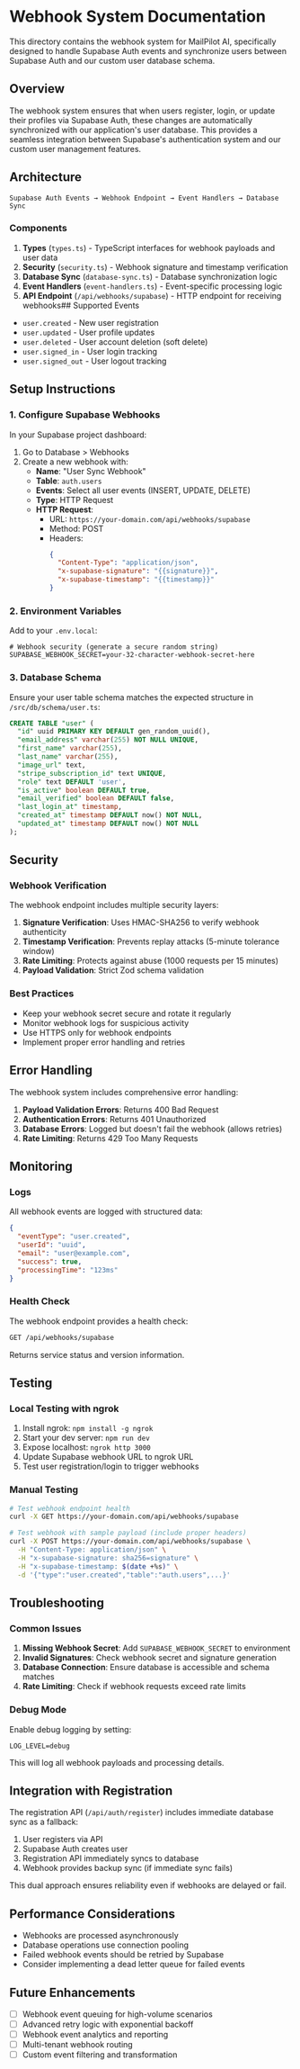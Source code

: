 # Webhook System Documentation

This directory contains the webhook system for MailPilot AI, specifically designed to handle Supabase Auth events and synchronize users between Supabase Auth and our custom user database schema.

## Overview

The webhook system ensures that when users register, login, or update their profiles via Supabase Auth, these changes are automatically synchronized with our application's user database. This provides a seamless integration between Supabase's authentication system and our custom user management features.

## Architecture

```
Supabase Auth Events → Webhook Endpoint → Event Handlers → Database Sync
```

### Components

1. **Types** (`types.ts`) - TypeScript interfaces for webhook payloads and user data
2. **Security** (`security.ts`) - Webhook signature and timestamp verification
3. **Database Sync** (`database-sync.ts`) - Database synchronization logic
4. **Event Handlers** (`event-handlers.ts`) - Event-specific processing logic
5. **API Endpoint** (`/api/webhooks/supabase`) - HTTP endpoint for receiving webhooks## Supported Events

- `user.created` - New user registration
- `user.updated` - User profile updates
- `user.deleted` - User account deletion (soft delete)
- `user.signed_in` - User login tracking
- `user.signed_out` - User logout tracking

## Setup Instructions

### 1. Configure Supabase Webhooks

In your Supabase project dashboard:

1. Go to Database > Webhooks
2. Create a new webhook with:
   - **Name**: "User Sync Webhook"
   - **Table**: `auth.users`
   - **Events**: Select all user events (INSERT, UPDATE, DELETE)
   - **Type**: HTTP Request
   - **HTTP Request**:
     - URL: `https://your-domain.com/api/webhooks/supabase`
     - Method: POST
     - Headers:
       ```json
       {
         "Content-Type": "application/json",
         "x-supabase-signature": "{{signature}}",
         "x-supabase-timestamp": "{{timestamp}}"
       }
       ```

### 2. Environment Variables

Add to your `.env.local`:

```env
# Webhook security (generate a secure random string)
SUPABASE_WEBHOOK_SECRET=your-32-character-webhook-secret-here
```

### 3. Database Schema

Ensure your user table schema matches the expected structure in `/src/db/schema/user.ts`:

```sql
CREATE TABLE "user" (
  "id" uuid PRIMARY KEY DEFAULT gen_random_uuid(),
  "email_address" varchar(255) NOT NULL UNIQUE,
  "first_name" varchar(255),
  "last_name" varchar(255),
  "image_url" text,
  "stripe_subscription_id" text UNIQUE,
  "role" text DEFAULT 'user',
  "is_active" boolean DEFAULT true,
  "email_verified" boolean DEFAULT false,
  "last_login_at" timestamp,
  "created_at" timestamp DEFAULT now() NOT NULL,
  "updated_at" timestamp DEFAULT now() NOT NULL
);
```

## Security

### Webhook Verification

The webhook endpoint includes multiple security layers:

1. **Signature Verification**: Uses HMAC-SHA256 to verify webhook authenticity
2. **Timestamp Verification**: Prevents replay attacks (5-minute tolerance window)
3. **Rate Limiting**: Protects against abuse (1000 requests per 15 minutes)
4. **Payload Validation**: Strict Zod schema validation

### Best Practices

- Keep your webhook secret secure and rotate it regularly
- Monitor webhook logs for suspicious activity
- Use HTTPS only for webhook endpoints
- Implement proper error handling and retries

## Error Handling

The webhook system includes comprehensive error handling:

1. **Payload Validation Errors**: Returns 400 Bad Request
2. **Authentication Errors**: Returns 401 Unauthorized
3. **Database Errors**: Logged but doesn't fail the webhook (allows retries)
4. **Rate Limiting**: Returns 429 Too Many Requests

## Monitoring

### Logs

All webhook events are logged with structured data:

```json
{
  "eventType": "user.created",
  "userId": "uuid",
  "email": "user@example.com",
  "success": true,
  "processingTime": "123ms"
}
```

### Health Check

The webhook endpoint provides a health check:

```bash
GET /api/webhooks/supabase
```

Returns service status and version information.

## Testing

### Local Testing with ngrok

1. Install ngrok: `npm install -g ngrok`
2. Start your dev server: `npm run dev`
3. Expose localhost: `ngrok http 3000`
4. Update Supabase webhook URL to ngrok URL
5. Test user registration/login to trigger webhooks

### Manual Testing

```bash
# Test webhook endpoint health
curl -X GET https://your-domain.com/api/webhooks/supabase

# Test webhook with sample payload (include proper headers)
curl -X POST https://your-domain.com/api/webhooks/supabase \
  -H "Content-Type: application/json" \
  -H "x-supabase-signature: sha256=signature" \
  -H "x-supabase-timestamp: $(date +%s)" \
  -d '{"type":"user.created","table":"auth.users",...}'
```

## Troubleshooting

### Common Issues

1. **Missing Webhook Secret**: Add `SUPABASE_WEBHOOK_SECRET` to environment
2. **Invalid Signatures**: Check webhook secret and signature generation
3. **Database Connection**: Ensure database is accessible and schema matches
4. **Rate Limiting**: Check if webhook requests exceed rate limits

### Debug Mode

Enable debug logging by setting:

```env
LOG_LEVEL=debug
```

This will log all webhook payloads and processing details.

## Integration with Registration

The registration API (`/api/auth/register`) includes immediate database sync as a fallback:

1. User registers via API
2. Supabase Auth creates user
3. Registration API immediately syncs to database
4. Webhook provides backup sync (if immediate sync fails)

This dual approach ensures reliability even if webhooks are delayed or fail.

## Performance Considerations

- Webhooks are processed asynchronously
- Database operations use connection pooling
- Failed webhook events should be retried by Supabase
- Consider implementing a dead letter queue for failed events

## Future Enhancements

- [ ] Webhook event queuing for high-volume scenarios
- [ ] Advanced retry logic with exponential backoff
- [ ] Webhook event analytics and reporting
- [ ] Multi-tenant webhook routing
- [ ] Custom event filtering and transformation
